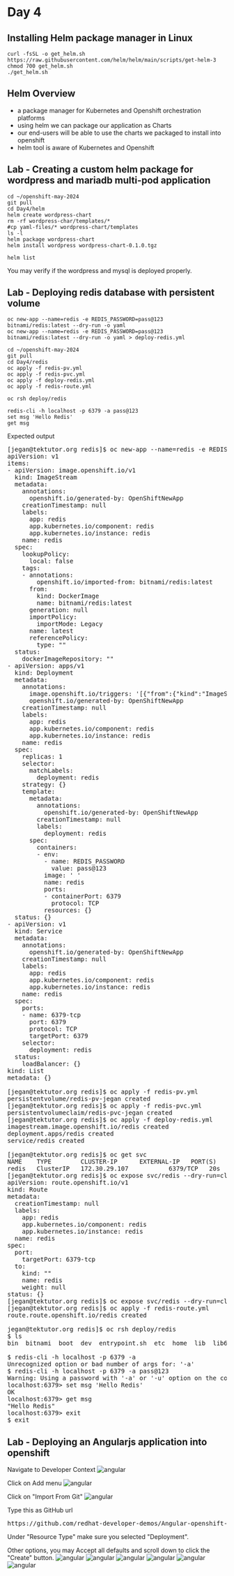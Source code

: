 # Day 4

## Installing Helm package manager in Linux
```
curl -fsSL -o get_helm.sh https://raw.githubusercontent.com/helm/helm/main/scripts/get-helm-3
chmod 700 get_helm.sh
./get_helm.sh
```

## Helm Overview
- a package manager for Kubernetes and Openshift orchestration platforms
- using helm we can package our application as Charts
- our end-users will be able to use the charts we packaged to install into openshift
- helm tool is aware of Kubernetes and Openshift

## Lab - Creating a custom helm package for wordpress and mariadb multi-pod application
```
cd ~/openshift-may-2024
git pull
cd Day4/helm
helm create wordpress-chart
rm -rf wordpress-char/templates/*
#cp yaml-files/* wordpress-chart/templates
ls -l
helm package wordpress-chart
helm install wordpress wordpress-chart-0.1.0.tgz

helm list
```

You may verify if the wordpress and mysql is deployed properly.

## Lab - Deploying redis database with persistent volume
```
oc new-app --name=redis -e REDIS_PASSWORD=pass@123 bitnami/redis:latest --dry-run -o yaml
oc new-app --name=redis -e REDIS_PASSWORD=pass@123 bitnami/redis:latest --dry-run -o yaml > deploy-redis.yml

cd ~/openshift-may-2024
git pull
cd Day4/redis
oc apply -f redis-pv.yml
oc apply -f redis-pvc.yml
oc apply -f deploy-redis.yml
oc apply -f redis-route.yml

oc rsh deploy/redis

redis-cli -h localhost -p 6379 -a pass@123
set msg 'Hello Redis'
get msg
```

Expected output
<pre>
[jegan@tektutor.org redis]$ oc new-app --name=redis -e REDIS_PASSWORD=pass@123 bitnami/redis:latest --dry-run -o yaml
apiVersion: v1
items:
- apiVersion: image.openshift.io/v1
  kind: ImageStream
  metadata:
    annotations:
      openshift.io/generated-by: OpenShiftNewApp
    creationTimestamp: null
    labels:
      app: redis
      app.kubernetes.io/component: redis
      app.kubernetes.io/instance: redis
    name: redis
  spec:
    lookupPolicy:
      local: false
    tags:
    - annotations:
        openshift.io/imported-from: bitnami/redis:latest
      from:
        kind: DockerImage
        name: bitnami/redis:latest
      generation: null
      importPolicy:
        importMode: Legacy
      name: latest
      referencePolicy:
        type: ""
  status:
    dockerImageRepository: ""
- apiVersion: apps/v1
  kind: Deployment
  metadata:
    annotations:
      image.openshift.io/triggers: '[{"from":{"kind":"ImageStreamTag","name":"redis:latest"},"fieldPath":"spec.template.spec.containers[?(@.name==\"redis\")].image"}]'
      openshift.io/generated-by: OpenShiftNewApp
    creationTimestamp: null
    labels:
      app: redis
      app.kubernetes.io/component: redis
      app.kubernetes.io/instance: redis
    name: redis
  spec:
    replicas: 1
    selector:
      matchLabels:
        deployment: redis
    strategy: {}
    template:
      metadata:
        annotations:
          openshift.io/generated-by: OpenShiftNewApp
        creationTimestamp: null
        labels:
          deployment: redis
      spec:
        containers:
        - env:
          - name: REDIS_PASSWORD
            value: pass@123
          image: ' '
          name: redis
          ports:
          - containerPort: 6379
            protocol: TCP
          resources: {}
  status: {}
- apiVersion: v1
  kind: Service
  metadata:
    annotations:
      openshift.io/generated-by: OpenShiftNewApp
    creationTimestamp: null
    labels:
      app: redis
      app.kubernetes.io/component: redis
      app.kubernetes.io/instance: redis
    name: redis
  spec:
    ports:
    - name: 6379-tcp
      port: 6379
      protocol: TCP
      targetPort: 6379
    selector:
      deployment: redis
  status:
    loadBalancer: {}
kind: List
metadata: {}  

[jegan@tektutor.org redis]$ oc apply -f redis-pv.yml 
persistentvolume/redis-pv-jegan created
[jegan@tektutor.org redis]$ oc apply -f redis-pvc.yml 
persistentvolumeclaim/redis-pvc-jegan created
[jegan@tektutor.org redis]$ oc apply -f deploy-redis.yml 
imagestream.image.openshift.io/redis created
deployment.apps/redis created
service/redis created

[jegan@tektutor.org redis]$ oc get svc
NAME    TYPE        CLUSTER-IP      EXTERNAL-IP   PORT(S)    AGE
redis   ClusterIP   172.30.29.107   <none>        6379/TCP   20s
[jegan@tektutor.org redis]$ oc expose svc/redis --dry-run=client -o yaml 
apiVersion: route.openshift.io/v1
kind: Route
metadata:
  creationTimestamp: null
  labels:
    app: redis
    app.kubernetes.io/component: redis
    app.kubernetes.io/instance: redis
  name: redis
spec:
  port:
    targetPort: 6379-tcp
  to:
    kind: ""
    name: redis
    weight: null
status: {}
[jegan@tektutor.org redis]$ oc expose svc/redis --dry-run=client -o yaml > redis-route.yml
[jegan@tektutor.org redis]$ oc apply -f redis-route.yml 
route.route.openshift.io/redis created

jegan@tektutor.org redis]$ oc rsh deploy/redis
$ ls
bin  bitnami  boot  dev  entrypoint.sh	etc  home  lib	lib64  media  mnt  opt	proc  root  run  run.sh  sbin  srv  sys  tmp  usr  var

$ redis-cli -h localhost -p 6379 -a
Unrecognized option or bad number of args for: '-a'
$ redis-cli -h localhost -p 6379 -a pass@123
Warning: Using a password with '-a' or '-u' option on the command line interface may not be safe.
localhost:6379> set msg 'Hello Redis'
OK
localhost:6379> get msg
"Hello Redis"
localhost:6379> exit
$ exit
</pre>


## Lab - Deploying an Angularjs application into openshift

Navigate to Developer Context
![angular](angular1.png)

Click on Add menu
![angular](angular2.png)

Click on "Import From Git"
![angular](angular3.png)

Type this as GitHub url 
<pre>
https://github.com/redhat-developer-demos/Angular-openshift-example.git
</pre>
Under "Resource Type" make sure you selected "Deployment".

Other options, you may Accept all defaults and scroll down to click the "Create" button.
![angular](angular4.png)
![angular](angular5.png)
![angular](angular6.png)
![angular](angular7.png)
![angular](angular8.png)
![angular](angular9.png)


